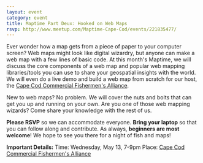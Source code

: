 ```yaml
---
layout: event
category: event
title: Maptime Part Deux: Hooked on Web Maps
rsvp: http://www.meetup.com/Maptime-Cape-Cod/events/221835477/
---
```


Ever wonder how a map gets from a piece of paper to your computer screen? Web maps might look like digital wizardry, but anyone can make a web map with a few lines of basic code. At this month's Maptime, we will discuss the core components of a web map and popular web mapping libraries/tools you can use to share your geospatial insights with the world. We will even do a live demo and build a web map from scratch for our host, the [Cape Cod Commercial Fishermen's Alliance](http://capecodfishermen.org).

New to web maps? No problem. We will cover the nuts and bolts that can get you up and running on your own. Are you one of those web mapping wizards? Come share your knowledge with the rest of us.

**Please RSVP** so we can accommodate everyone. **Bring your laptop** so that you can follow along and contribute. As always, **beginners are most welcome**! We hope to see you there for a night of fish and maps!

**Important Details:**
Time: Wednesday, May 13, 7-9pm
Place: [Cape Cod Commercial Fishermen's Alliance](https://www.google.com/maps/place/Cape+Cod+Commercial+Fishermen's+Alliance/@41.68257,-69.991526,17z/data=!3m1!4b1!4m2!3m1!1s0x89fb14abfa69e415:0xcebb0161c4ba3911)
